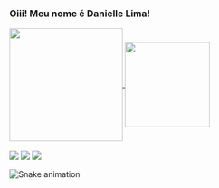 ### Oiii! Meu nome é Danielle Lima! 

<div align="left center">
  <a href="https://github.com/mayumi1982">
  <img align="center", height="200px" src="https://github-readme-stats.vercel.app/api?username=mayumi1982&show_icons=true&theme=dracula&include_all_commits=true&count_private=true",  media="(prefers-color-scheme: light), (prefers-color-scheme: no-preference)"/>
  <img  align="center", height="150px" src="https://github-readme-stats.vercel.app/api/top-langs/?username=mayumi1982&layout=compact&langs_count=7&theme=dracula"/>
</div> 
 <br> 
  
  <div align="left"> 
  <a href="https://instagram.com/danicas_mayus" target="_blank"><img src="https://img.shields.io/badge/-Instagram-%23E4405F?style=for-the-badge&logo=instagram&logoColor=white" target="_blank"></a>
  <a href = "mailto:daniellemayumitaira@gmail.com"><img src="https://img.shields.io/badge/-Gmail-%23333?style=for-the-badge&logo=gmail&logoColor=white" target="_blank"></a>
  <a href="[https://www.linkedin.com/in/rafaella-ballerini-45875016a](https://www.linkedin.com/in/lima-danielle/)" target="_blank"><img src="https://img.shields.io/badge/-LinkedIn-%230077B5?style=for-the-badge&logo=linkedin&logoColor=white" target="_blank"></a>
 
</div>

![Snake animation](https://github.com/mayumi1982/rafaballerini/blob/output/github-contribution-grid-snake.svg)
